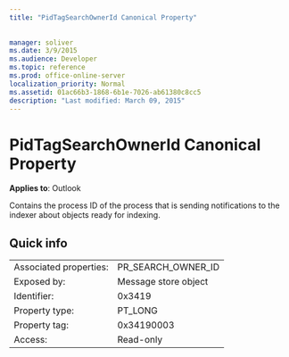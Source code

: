 ```yaml
---
title: "PidTagSearchOwnerId Canonical Property"
 
 
manager: soliver
ms.date: 3/9/2015
ms.audience: Developer
ms.topic: reference
ms.prod: office-online-server
localization_priority: Normal
ms.assetid: 01ac66b3-1868-6b1e-7026-ab61380c8cc5
description: "Last modified: March 09, 2015"
---
```


# PidTagSearchOwnerId Canonical Property

  
  
**Applies to**: Outlook 
  
Contains the process ID of the process that is sending notifications to the indexer about objects ready for indexing.
  
## Quick info

|||
|:-----|:-----|
|Associated properties:  <br/> |PR_SEARCH_OWNER_ID  <br/> |
|Exposed by:  <br/> |Message store object  <br/> |
|Identifier:  <br/> |0x3419  <br/> |
|Property type:  <br/> |PT_LONG  <br/> |
|Property tag:  <br/> |0x34190003  <br/> |
|Access:  <br/> |Read-only  <br/> |
   

